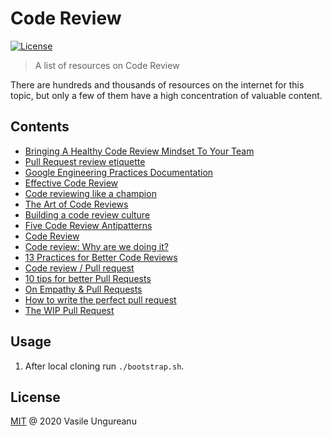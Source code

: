 # Code Review

<a href="https://github.com/VasileUngureanu/repository-template/blob/master/LICENSE"><img src="https://img.shields.io/badge/license-MIT-green.svg" alt="License"></a>

> A list of resources on Code Review

There are hundreds and thousands of resources on the internet for this topic, but only a few of them have a high concentration of valuable content.

## Contents

* [Bringing A Healthy Code Review Mindset To Your Team](https://dev.to/a_sandrina_p/bringing-a-healthy-code-review-mindset-to-your-team-f8o)
* [Pull Request review etiquette](https://medium.com/babylon-engineering/pull-request-review-etiquette-2101d36d4818)
* [Google Engineering Practices Documentation](https://google.github.io/eng-practices/)
* [Effective Code Review](https://www.youtube.com/watch?v=C-vkzC5iCCM)
* [Code reviewing like a champion](https://www.youtube.com/watch?v=1IOu2b4KTyU)
* [The Art of Code Reviews](https://www.slideshare.net/ThiagoPorcincula/the-art-of-code-reviews)
* [Building a code review culture](https://www.youtube.com/watch?v=I0_N5MBYB5s)
* [Five Code Review Antipatterns](https://blogs.oracle.com/javamagazine/five-code-review-antipatterns)
* [Code Review](https://github.com/thoughtbot/guides/tree/master/code-review)
* [Code review: Why are we doing it?](https://codurance.com/2015/09/29/codereview/)
* [13 Practices for Better Code Reviews](https://www.infoq.com/articles/practices-better-code-reviews/?utm_source=twitter&utm_medium=qcon&utm_campaign=calendar)
* [Code review / Pull request](https://avito-tech.github.io/avito-android/docs/contributing/codereview/)
* [10 tips for better Pull Requests](https://blog.ploeh.dk/2015/01/15/10-tips-for-better-pull-requests/)
* [On Empathy & Pull Requests](https://slack.engineering/on-empathy-pull-requests-979e4257d158)
* [How to write the perfect pull request](https://github.blog/2015-01-21-how-to-write-the-perfect-pull-request/)
* [The WIP Pull Request](https://ben.straub.cc/2015/04/02/wip-pull-request/)

## Usage

1. After local cloning run `./bootstrap.sh`.

License
-------

[MIT](LICENSE) @ 2020 Vasile Ungureanu
